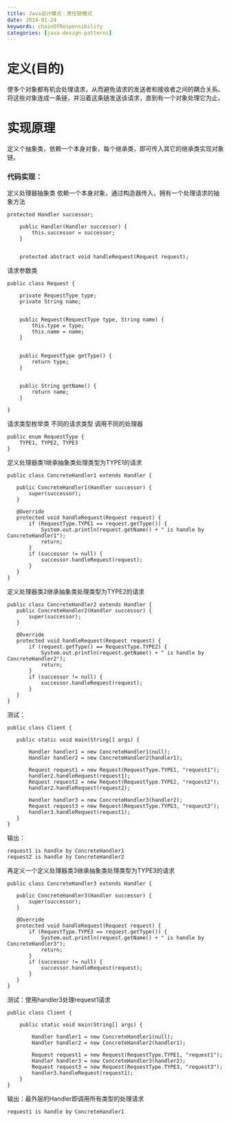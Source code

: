 ```yaml
---
title: Java设计模式：责任链模式
date: 2019-01-24 
keywords: chainOfResponsibility
categories: [java-design-patterns]
---
```

# 定义(目的)
使多个对象都有机会处理请求，从而避免请求的发送者和接收者之间的耦合关系。将这些对象连成一条链，并沿着这条链发送该请求，直到有一个对象处理它为止。

# 实现原理

定义个抽象类，依赖一个本身对象，每个继承类，即可传入其它的继承类实现对象链。

### 代码实现：
    
   定义处理器抽象类 依赖一个本身对象，通过构造器传入，拥有一个处理请求的抽象方法 
    
    protected Handler successor;
    
        public Handler(Handler successor) {
            this.successor = successor;
        }
    
    
        protected abstract void handleRequest(Request request);
   
   请求参数类
   
    public class Request {
    
        private RequestType type;
        private String name;
    
    
        public Request(RequestType type, String name) {
            this.type = type;
            this.name = name;
        }
    
    
        public RequestType getType() {
            return type;
        }
    
    
        public String getName() {
            return name;
        }
    
    }
    
   请求类型枚举类 不同的请求类型 调用不同的处理器
    
    public enum RequestType {
        TYPE1, TYPE2, TYPE3
    } 
    
   定义处理器类1继承抽象类处理类型为TYPE1的请求
      
    public class ConcreteHandler1 extends Handler {
   
       public ConcreteHandler1(Handler successor) {
           super(successor);
       }
   
       @Override
       protected void handleRequest(Request request) {
           if (RequestType.TYPE1 == request.getType()) {
               System.out.println(request.getName() + " is handle by ConcreteHandler1");
               return;
           }
           if (successor != null) {
               successor.handleRequest(request);
           }
       }
    }
   
   定义处理器类2继承抽象类处理类型为TYPE2的请求
         
    public class ConcreteHandler2 extends Handler {
       public ConcreteHandler2(Handler successor) {
           super(successor);
       }
   
       @Override
       protected void handleRequest(Request request) {
           if (request.getType() == RequestType.TYPE2) {
               System.out.println(request.getName() + " is handle by ConcreteHandler2");
               return;
           }
           if (successor != null) {
               successor.handleRequest(request);
           }
       }
    }
    
   测试：
   
    public class Client {
   
       public static void main(String[] args) {
   
           Handler handler1 = new ConcreteHandler1(null);
           Handler handler2 = new ConcreteHandler2(handler1);
   
           Request request1 = new Request(RequestType.TYPE1, "request1");
           handler2.handleRequest(request1);
           Request request2 = new Request(RequestType.TYPE2, "request2");
           handler2.handleRequest(request2);
   
           Handler handler3 = new ConcreteHandler3(handler2);
           Request request3 = new Request(RequestType.TYPE3, "request3");
           handler3.handleRequest(request1);
       }
    }
    
   输出：
   
    request1 is handle by ConcreteHandler1
    request2 is handle by ConcreteHandler2
    
   再定义一个定义处理器类3继承抽象类处理类型为TYPE3的请求
   
    public class ConcreteHandler3 extends Handler {
   
       public ConcreteHandler3(Handler successor) {
           super(successor);
       }
   
       @Override
       protected void handleRequest(Request request) {
           if (RequestType.TYPE3 == request.getType()) {
               System.out.println(request.getName() + " is handle by ConcreteHandler3");
               return;
           }
           if (successor != null) {
               successor.handleRequest(request);
           }
       }
    }
    
   测试：使用handler3处理request1请求
   
    public class Client {
    
        public static void main(String[] args) {
    
            Handler handler1 = new ConcreteHandler1(null);
            Handler handler2 = new ConcreteHandler2(handler1);
    
            Request request1 = new Request(RequestType.TYPE1, "request1");
            Handler handler3 = new ConcreteHandler3(handler2);
            Request request3 = new Request(RequestType.TYPE3, "request3");
            handler3.handleRequest(request1);
        }
    }
   
   输出：最外层的Handler即调用所有类型的处理请求
   
    request1 is handle by ConcreteHandler1